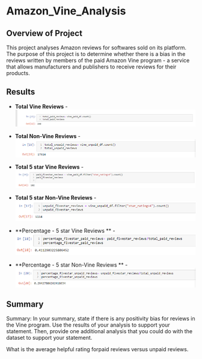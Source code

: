 ﻿# Amazon_Vine_Analysis

## Overview of Project
This project analyses Amazon reviews for softwares sold on its platform. The purpose of this project is to determine whether there is a bias in the reviews written by members of the paid Amazon Vine program - a service that allows manufacturers and publishers to receive reviews for their products.  


## Results

- **Total Vine Reviews** - 
![Total Vine Reviews](https://github.com/vedikanigam/Amazon_Vine_Analysis/blob/main/Images/Total_vine_reviews.png)
	
- **Total Non-Vine Reviews** -
![Total Non-Vine Reviews](https://github.com/vedikanigam/Amazon_Vine_Analysis/blob/main/Images/Total_nonvine_reviews.png)


- **Total 5 star Vine Reviews** -
![Total 5 star Vine Reviews](https://github.com/vedikanigam/Amazon_Vine_Analysis/blob/main/Images/Fivestars_Vine_stars.png) 

- **Total 5 star Non-Vine Reviews** - 
![Total 5 star Non-Vine Reviews](https://github.com/vedikanigam/Amazon_Vine_Analysis/blob/main/Images/Fivestar_nonvine_reviews.png)

- **Percentage - 5 star Vine Reviews ** - 
![Percentage 5 star Vine Reviews](https://github.com/vedikanigam/Amazon_Vine_Analysis/blob/main/Images/Percentagefivestars_Vine_reviews.png)	

- **Percentage - 5 star Non-Vine Reviews ** - 
![Percentage 5 star Non-Vine Reviews](https://github.com/vedikanigam/Amazon_Vine_Analysis/blob/main/Images/Percentagefivestars_Nonvine_reviews.png)

## Summary

Summary: In your summary, state if there is any positivity bias for reviews in the Vine program. Use the results of your analysis to support your statement. Then, provide one additional analysis that you could do with the dataset to support your statement.

What is the average helpful rating forpaid reviews versus unpaid reviews. 